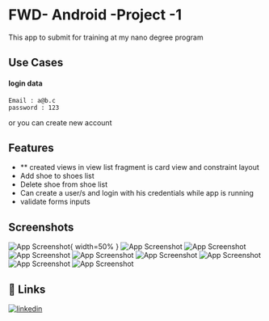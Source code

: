 # FWD- Android -Project -1

This app to submit for training at my nano degree program

## Use Cases

#### login data

``` 
Email : a@b.c 
password : 123
```
or you can create new account


## Features
- ** created views in view list fragment is card view and constraint layout 
- Add shoe to shoes list
- Delete shoe from shoe list
- Can create a user/s and login with his credentials while app is running
- validate forms inputs


## Screenshots

![App Screenshot](https://github.com/Scout4all/FWD-android-project-1/blob/main/screenshots/Screenshot_20230116_041353.png?raw=true){ width=50% }
![App Screenshot](https://github.com/Scout4all/FWD-android-project-1/blob/main/screenshots/Screenshot_20230116_041436.png?raw=true)
![App Screenshot](https://github.com/Scout4all/FWD-android-project-1/blob/main/screenshots/Screenshot_20230116_041500.png?raw=true)
![App Screenshot](https://github.com/Scout4all/FWD-android-project-1/blob/main/screenshots/Screenshot_20230116_041510.png?raw=true)
![App Screenshot](https://github.com/Scout4all/FWD-android-project-1/blob/main/screenshots/Screenshot_20230116_041529.png?raw=true)
![App Screenshot](https://github.com/Scout4all/FWD-android-project-1/blob/main/screenshots/Screenshot_20230116_041937.png?raw=true)
![App Screenshot](https://github.com/Scout4all/FWD-android-project-1/blob/main/screenshots/Screenshot_20230116_041557.png?raw=true)
![App Screenshot](https://github.com/Scout4all/FWD-android-project-1/blob/main/screenshots/Screenshot_20230116_041855.png?raw=true)
![App Screenshot](https://github.com/Scout4all/FWD-android-project-1/blob/main/screenshots/Screenshot_20230116_041919.png?raw=true)




## 🔗 Links
[![linkedin](https://img.shields.io/badge/linkedin-0A66C2?style=for-the-badge&logo=linkedin&logoColor=white)](https://www.linkedin.com/in/bigadaboubakr/)
 
